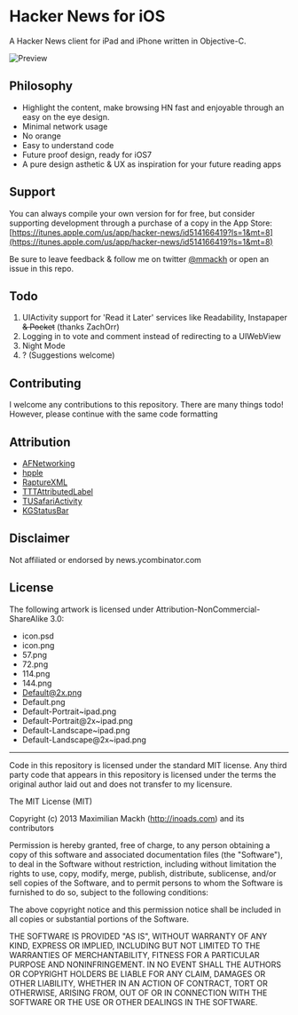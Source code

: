 Hacker News for iOS
===================
A Hacker News client for iPad and iPhone written in Objective-C.

![Preview](https://github.com/mmackh/Hacker-News-for-iOS/raw/master/preview.png)

Philosophy
------
- Highlight the content, make browsing HN fast and enjoyable through an easy on the eye design.
- Minimal network usage
- No orange
- Easy to understand code
- Future proof design, ready for iOS7
- A pure design asthetic & UX as inspiration for your future reading apps

Support
------
You can always compile your own version for for free, but consider supporting development through a purchase of a copy in the App Store: [https://itunes.apple.com/us/app/hacker-news/id514166419?ls=1&mt=8](https://itunes.apple.com/us/app/hacker-news/id514166419?ls=1&mt=8)

Be sure to leave feedback & follow me on twitter [@mmackh](https://twitter.com/mmackh) or open an issue in this repo.

Todo
------
1. UIActivity support for 'Read it Later' services like Readability, Instapaper ~~& Pocket~~ (thanks ZachOrr)
2. Logging in to vote and comment instead of redirecting to a UIWebView
3. Night Mode
4. ? (Suggestions welcome)

Contributing
------
I welcome any contributions to this repository. There are many things todo! However, please continue with the same code formatting

Attribution
-----
- [AFNetworking](https://github.com/AFNetworking/AFNetworking)
- [hpple](https://github.com/topfunky/hpple)
- [RaptureXML](https://github.com/ZaBlanc/RaptureXML)
- [TTTAttributedLabel](https://github.com/mattt/TTTAttributedLabel)
- [TUSafariActivity](https://github.com/davbeck/TUSafariActivity)
- [KGStatusBar](https://github.com/kevingibbon/KGStatusBar)

Disclaimer
----
Not affiliated or endorsed by news.ycombinator.com

License
----

The following artwork is licensed under Attribution-NonCommercial-ShareAlike 3.0:
- icon.psd
- icon.png
- 57.png
- 72.png
- 114.png
- 144.png
- Default@2x.png
- Default.png
- Default-Portrait~ipad.png
- Default-Portrait@2x~ipad.png
- Default-Landscape~ipad.png
- Default-Landscape@2x~ipad.png

------

Code in this repository is licensed under the standard MIT license. Any third party code that appears in this repository is licensed under the terms the original author laid out and does not transfer to my licensure. 

The MIT License (MIT)

Copyright (c) 2013 Maximilian Mackh (http://inoads.com) and its contributors

Permission is hereby granted, free of charge, to any person obtaining a copy
of this software and associated documentation files (the "Software"), to deal
in the Software without restriction, including without limitation the rights
to use, copy, modify, merge, publish, distribute, sublicense, and/or sell
copies of the Software, and to permit persons to whom the Software is
furnished to do so, subject to the following conditions:

The above copyright notice and this permission notice shall be included in
all copies or substantial portions of the Software.

THE SOFTWARE IS PROVIDED "AS IS", WITHOUT WARRANTY OF ANY KIND, EXPRESS OR
IMPLIED, INCLUDING BUT NOT LIMITED TO THE WARRANTIES OF MERCHANTABILITY,
FITNESS FOR A PARTICULAR PURPOSE AND NONINFRINGEMENT. IN NO EVENT SHALL THE
AUTHORS OR COPYRIGHT HOLDERS BE LIABLE FOR ANY CLAIM, DAMAGES OR OTHER
LIABILITY, WHETHER IN AN ACTION OF CONTRACT, TORT OR OTHERWISE, ARISING FROM,
OUT OF OR IN CONNECTION WITH THE SOFTWARE OR THE USE OR OTHER DEALINGS IN
THE SOFTWARE.
